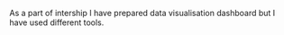 As a part of intership I have prepared data visualisation dashboard but I have used different tools.
